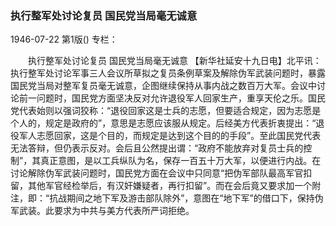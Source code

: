 ### 执行整军处讨论复员  国民党当局毫无诚意

1946-07-22
第1版()
专栏：

　　执行整军处讨论复员
    国民党当局毫无诚意
    【新华社延安十九日电】北平讯：执行整军处讨论军事三人会议所草拟之复员条例草案及解除伪军武装问题时，暴露国民党当局对整军复员毫无诚意，企图继续保持从事内战之数百万大军。会议中讨论前一问题时，国民党方面坚决反对允许退役军人回家生产，重享天伦之乐。国民党代表始则以强词狡称：“退役回家这是士兵的志愿，但要适合规定，因为志愿是个人的，规定是政府的”，意思是志愿应该服从规定。后经美方代表折衷提出：“退役军人志愿回家，这是个目的，而规定是达到这个目的的手段”。至此国民党代表无法答辩，但仍表示反对。会后且公然提出谓：“政府不能放弃对复员士兵的控制”，其真正意图，是以工兵纵队为名，保存一百五十万大军，以便进行内战。在讨论解除伪军武装问题时，国民党方面在会议中只同意“把伪军部队最高军官扣留，其他军官经检举后，有汉奸嫌疑者，再行扣留”。而在会后竟又要求加一个附注，即：“抗战期间之地下军及游击部队除外”，意图在“地下军”的借口下，保持伪军武装。此要求为中共与美方代表所严词拒绝。
